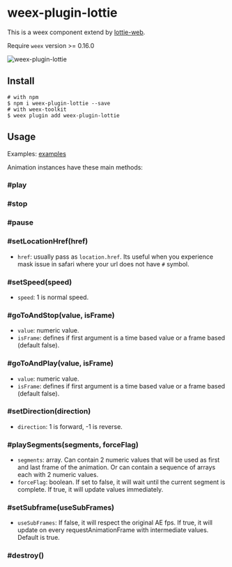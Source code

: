 # weex-plugin-lottie

This is a weex component extend by [lottie-web](https://github.com/airbnb/lottie-web).

Require `weex` version >= 0.16.0

![weex-plugin-lottie](https://img.alicdn.com/tfs/TB1kHFlantYBeNjy1XdXXXXyVXa-297-498.gif)

## Install

```
# with npm
$ npm i weex-plugin-lottie --save
# with weex-toolkit
$ weex plugin add weex-plugin-lottie
```

## Usage

Examples: [examples](./examples/index.vue)

Animation instances have these main methods:

### #play

### #stop

### #pause

### #setLocationHref(href)
- `href`: usually pass as `location.href`. Its useful when you experience mask issue in safari where your url does not have `#` symbol.

### #setSpeed(speed)
- `speed`: 1 is normal speed.

### #goToAndStop(value, isFrame)
- `value`: numeric value.
- `isFrame`: defines if first argument is a time based value or a frame based (default false).

### #goToAndPlay(value, isFrame)
- `value`: numeric value.
- `isFrame`: defines if first argument is a time based value or a frame based (default false).

### #setDirection(direction)
- `direction`: 1 is forward, -1 is reverse.

### #playSegments(segments, forceFlag)
- `segments`: array. Can contain 2 numeric values that will be used as first and last frame of the animation. Or can contain a sequence of arrays each with 2 numeric values.
- `forceFlag`: boolean. If set to false, it will wait until the current segment is complete. If true, it will update values immediately.

### #setSubframe(useSubFrames)
- `useSubFrames`:  If false, it will respect the original AE fps. If true, it will update on every requestAnimationFrame with intermediate values. Default is true.

### #destroy()
